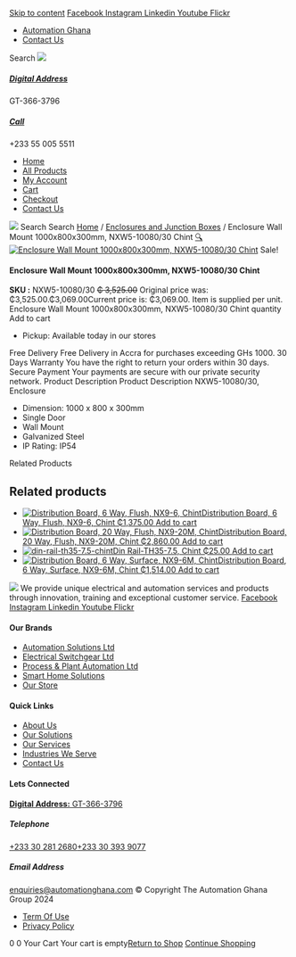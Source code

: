 [Skip to content](https://store.automationghana.com/product/enclosure-1000-x-800-x-300mm/#content)
[ Facebook ](https://www.facebook.com/automationgh/) [ Instagram ](https://www.instagram.com/automationgh/) [ Linkedin ](https://www.linkedin.com/company/the-automation-ghana-limited/) [ Youtube ](https://www.youtube.com/channel/UCurrRDUSm5oIW39VXjn1u0w) [ Flickr ](https://www.flickr.com/photos/181794037@N07/)
  * [ Automation Ghana ](https://automationghana.com)
  * [ Contact Us ](https://store.automationghana.com/contact/)


Search
[ ![](https://store.automationghana.com/wp-content/uploads/2024/04/Website-TAGG-Logo-BLUE.png) ](https://store.automationghana.com/)
[ ](https://maps.app.goo.gl/m4xeaagWCNbLk4jM6)
#####  [ Digital Address ](https://maps.app.goo.gl/m4xeaagWCNbLk4jM6)
GT-366-3796 
[ ](tel:+233550055511)
#####  [ Call ](tel:+233550055511)
+233 55 005 5511 
  * [Home](https://store.automationghana.com/)
  * [All Products](https://store.automationghana.com/shop/)
  * [My Account](https://store.automationghana.com/my-account/)
  * [Cart](https://store.automationghana.com/cart/)
  * [Checkout](https://store.automationghana.com/checkout/)
  * [Contact Us](https://store.automationghana.com/contact/)


[![](https://store.automationghana.com/wp-content/uploads/2024/04/AutomationGhana_logo_white.png)](https://store.automationghana.com)
Search
Search
[Home](https://store.automationghana.com) / [Enclosures and Junction Boxes](https://store.automationghana.com/product-category/enclosures-and-junction-boxes/) / Enclosure Wall Mount 1000x800x300mm, NXW5-10080/30 Chint
[🔍](https://store.automationghana.com/product/enclosure-1000-x-800-x-300mm/)
[![Enclosure Wall Mount 1000x800x300mm, NXW5-10080/30 Chint](https://store.automationghana.com/wp-content/uploads/2020/04/NXW5-ENCLOSURES.png)](https://store.automationghana.com/wp-content/uploads/2020/04/NXW5-ENCLOSURES.png)
Sale!
####  Enclosure Wall Mount 1000x800x300mm, NXW5-10080/30 Chint 
**SKU :** NXW5-10080/30 
~~₵ 3,525.00~~ Original price was: ₵3,525.00.₵3,069.00Current price is: ₵3,069.00.
Item is supplied per unit.
Enclosure Wall Mount 1000x800x300mm, NXW5-10080/30 Chint quantity
Add to cart
  * Pickup: Available today in our stores


Free Delivery 
Free Delivery in Accra for purchases exceeding GHs 1000. 
30 Days Warranty 
You have the right to return your orders within 30 days. 
Secure Payment 
Your payments are secure with our private security network. 
Product Description
Product Description
NXW5-10080/30, Enclosure 
  * Dimension: 1000 x 800 x 300mm
  * Single Door
  * Wall Mount
  * Galvanized Steel
  * IP Rating: IP54


Related Products 
## Related products
  * [![Distribution Board, 6 Way, Flush, NX9-6, Chint](https://store.automationghana.com/wp-content/uploads/2020/04/NX9-8-Flush-Chint-300x300.jpg)Distribution Board, 6 Way, Flush, NX9-6, Chint ₵1,375.00 ](https://store.automationghana.com/product/dist-board-nx9-6-flush-chint/)
[Add to cart](https://store.automationghana.com/product/enclosure-1000-x-800-x-300mm/?add-to-cart=1706)
  * [![Distribution Board, 20 Way, Flush, NX9-20M, Chint](https://store.automationghana.com/wp-content/uploads/2020/04/NX9-8-Surface-Chint.jpg)Distribution Board, 20 Way, Flush, NX9-20M, Chint ₵2,860.00 ](https://store.automationghana.com/product/dist-board-nx9-20m-flush-chint/)
[Add to cart](https://store.automationghana.com/product/enclosure-1000-x-800-x-300mm/?add-to-cart=1702)
  * [![din-rail-th35-7.5-chint](https://store.automationghana.com/wp-content/uploads/2020/04/din-rail-th35-7.5-chint-300x300.jpg)Din Rail-TH35-7.5, Chint ₵25.00 ](https://store.automationghana.com/product/din-rail-th35-7-5-chint/)
[Add to cart](https://store.automationghana.com/product/enclosure-1000-x-800-x-300mm/?add-to-cart=1562)
  * [![Distribution Board, 6 Way, Surface, NX9-6M, Chint](https://store.automationghana.com/wp-content/uploads/2019/11/CONSUMER-UNITS-4-e1586086541786-300x300.jpg)Distribution Board, 6 Way, Surface, NX9-6M, Chint ₵1,514.00 ](https://store.automationghana.com/product/distribution-board-nx9-6m-surface-chint/)
[Add to cart](https://store.automationghana.com/product/enclosure-1000-x-800-x-300mm/?add-to-cart=1506)


![](https://store.automationghana.com/wp-content/uploads/2024/04/AutomationGhana_logo_white.png)
We provide unique electrical and automation services and products through innovation, training and exceptional customer service.
[ Facebook ](https://www.facebook.com/automationgh/) [ Instagram ](https://www.instagram.com/automationgh/) [ Linkedin ](https://www.linkedin.com/company/the-automation-ghana-limited/) [ Youtube ](https://www.youtube.com/channel/UCurrRDUSm5oIW39VXjn1u0w) [ Flickr ](https://www.flickr.com/photos/181794037@N07/)
#### Our Brands
  * [ Automation Solutions Ltd ](https://store.automationghana.com/product/enclosure-1000-x-800-x-300mm/)
  * [ Electrical Switchgear Ltd ](https://store.automationghana.com/product/enclosure-1000-x-800-x-300mm/)
  * [ Process & Plant Automation Ltd ](https://store.automationghana.com/product/enclosure-1000-x-800-x-300mm/)
  * [ Smart Home Solutions ](https://store.automationghana.com/product/enclosure-1000-x-800-x-300mm/)
  * [ Our Store ](https://store.automationghana.com/product/enclosure-1000-x-800-x-300mm/)


#### Quick Links
  * [ About Us ](https://store.automationghana.com/product/enclosure-1000-x-800-x-300mm/)
  * [ Our Solutions ](https://store.automationghana.com/product/enclosure-1000-x-800-x-300mm/)
  * [ Our Services ](https://store.automationghana.com/product/enclosure-1000-x-800-x-300mm/)
  * [ Industries We Serve ](https://store.automationghana.com/product/enclosure-1000-x-800-x-300mm/)
  * [ Contact Us ](https://store.automationghana.com/product/enclosure-1000-x-800-x-300mm/)


#### Lets Connected
[**Digital Address:** GT-366-3796](https://maps.app.goo.gl/m4xeaagWCNbLk4jM6)
#####  Telephone 
[ +233 30 281 2680](tel:+233302812680)[+233 30 393 9077](https://store.automationghana.com/product/enclosure-1000-x-800-x-300mm/+233303939077)
#####  Email Address 
enquiries@automationghana.com 
© Copyright The Automation Ghana Group 2024
  * [ Term Of Use ](https://store.automationghana.com/product/enclosure-1000-x-800-x-300mm/)
  * [ Privacy Policy ](https://store.automationghana.com/product/enclosure-1000-x-800-x-300mm/)


0
0
Your Cart
Your cart is empty[Return to Shop](https://store.automationghana.com/shop/)
[Continue Shopping](https://store.automationghana.com/product/enclosure-1000-x-800-x-300mm/)
